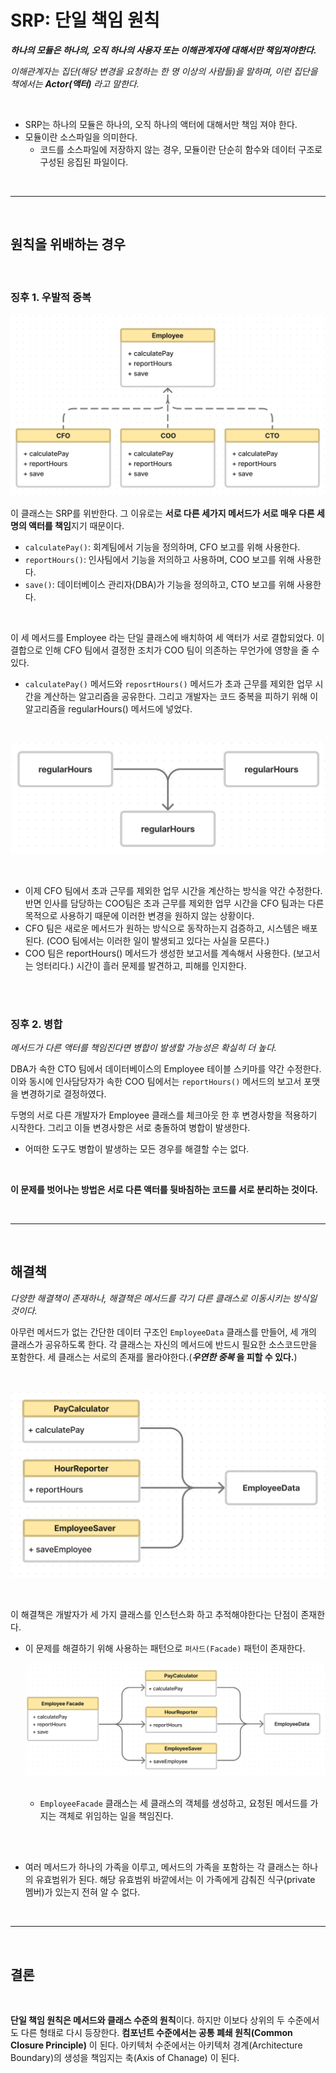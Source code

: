 # **SRP: 단일 책임 원칙**
***하나의 모듈은 하나의, 오직 하나의 사용자 또는 이해관계자에 대해서만 책임져야한다.***

*이해관계자는 집단(해당 변경을 요청하는 한 명 이상의 사람들)을 말하며, 이런 집단을 책에서는 **Actor(액터)** 라고 말한다.*

<br>

- SRP는 하나의 모듈은 하나의, 오직 하나의 액터에 대해서만 책임 져야 한다.
- 모듈이란 소스파일을 의미한다.
    - 코드를 소스파일에 저장하지 않는 경우, 모듈이란 단순히 함수와 데이터 구조로 구성된 응집된 파일이다.

<br><hr><br>

## **원칙을 위배하는 경우**

<br>

### **징후 1. 우발적 중복**

![우발적중복](/img/우발적중복.png)

이 클래스는 SRP를 위반한다. 그 이유로는 **서로 다른 세가지 메서드가 서로 매우 
다른 세 명의 액터를 책임**지기 때문이다.

- `calculatePay()`: 회계팀에서 기능을 정의하며, CFO 보고를 위해 사용한다.
- `reportHours()`: 인사팀에서 기능을 저의하고 사용하며, COO 보고를 위해 사용한다.
- `save()`: 데이터베이스 관리자(DBA)가 기능을 정의하고, CTO 보고를 위해 사용한다.

<br>

이 세 메서드를 Employee 라는 단일 클래스에 배치하여 세 액터가 서로 결합되었다.
이 결합으로 인해 CFO 팀에서 결정한 조치가 COO 팀이 의존하는 무언가에 영향을 줄 수 있다.

- `calculatePay()` 메서드와 `reposrtHours()` 메서드가 초과 근무를 제외한 업무 시간을 계산하는 알고리즘을 공유한다. 그리고 개발자는 코드 중복을 피하기 위해 이 알고리즘을 regularHours() 메서드에 넣었다. 

<br>

![공유된알고리즘](/img/공유된알고리즘.png)

<br>

- 이제 CFO 팀에서 초과 근무를 제외한 업무 시간을 계산하는 방식을 약간 수정한다. 반면 인사를 담당하는 COO팀은 초과 근무를 제외한 업무 시간을 CFO 팀과는 다른 목적으로 사용하기 때문에 이러한 변경을 원하지 않는 상황이다.
- CFO 팀은 새로운 메서드가 원하는 방식으로 동작하는지 검증하고, 시스템은 배포된다. (COO 팀에서는 이러한 일이 발생되고 있다는 사실을 모른다.)
- COO 팀은 reportHours() 메서드가 생성한 보고서를 계속해서 사용한다. (보고서는 엉터리다.) 시간이 흘러 문제를 발견하고, 피해를 인지한다.

<br><br>

### **징후 2. 병합**
*메서드가 다른 액터를 책임진다면 병합이 발생할 가능성은 확실히 더 높다.*

DBA가 속한 CTO 팀에서 데이터베이스의 Employee 테이블 스키마를 약간 수정한다. 이와 동시에 인사담당자가 속한 COO 팀에서는 `reportHours()` 메서드의 보고서 포맷을 변경하기로 결정하였다. <br>

두명의 서로 다른 개발자가 Employee 클래스를 체크아웃 한 후 변경사항을 적용하기 시작한다. 그리고 이들 변경사항은 서로 충돌하여 병합이 발생한다.

- 어떠한 도구도 병합이 발생하는 모든 경우를 해결할 수는 없다.

<br>

**이 문제를 벗어나는 방법은 서로 다른 액터를 뒷바침하는 코드를 서로 분리하는 것이다.**


<br><hr><br>

## **해결책**
*다양한 해결책이 존재하나, 해결책은 메서드를 각기 다른 클래스로 이동시키는 방식일 것이다.*

아무런 메서드가 없는 간단한 데이터 구조인 `EmployeeData` 클래스를 만들어, 세 개의 클래스가 공유하도록 한다.
각 클래스는 자신의 메서드에 반드시 필요한 소스코드만을 포함한다.
세 클래스는 서로의 존재를 몰라야한다.(***우연한 중복* 을 피할 수 있다.**)

<br>

![SRP해결책](/img/SRP해결책.png)

<br>

이 해결책은 개발자가 세 가지 클래스를 인스턴스화 하고 추적해야한다는 단점이 존재한다.
- 이 문제를 해결하기 위해 사용하는 패턴으로 `퍼사드(Facade)` 패턴이 존재한다.
    <br>

    ![facade](/img/facade.png)

    <br>

    - `EmployeeFacade` 클래스는 세 클래스의 객체를 생성하고, 요청된 메서드를 가지는 객체로 위임하는 일을 책임진다.

    <br>

<br>

- 여러 메서드가 하나의 가족을 이루고, 메서드의 가족을 포함하는 각 클래스는 하나의 유효범위가 된다. 해당 유효범위 바깥에서는 이 가족에게 감춰진 식구(private 멤버)가 있는지 전혀 알 수 없다.

<br><hr><br>

## 결론
<br>

**단일 책임 원칙은 메서드와 클래스 수준의 원칙**이다. 하지만 이보다 상위의 두 수준에서도 다른 형태로 다시 등장한다. **컴포넌트 수준에서는 공통 폐쇄 원칙(Common Closure Principle)** 이 된다. 아키텍처 수준에서는 아키텍처 경계(Architecture Boundary)의 생성을 책임지는 축(Axis of Chanage) 이 된다.